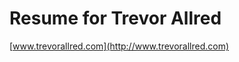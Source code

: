 Resume for Trevor Allred
========================

[www.trevorallred.com](http://www.trevorallred.com)

